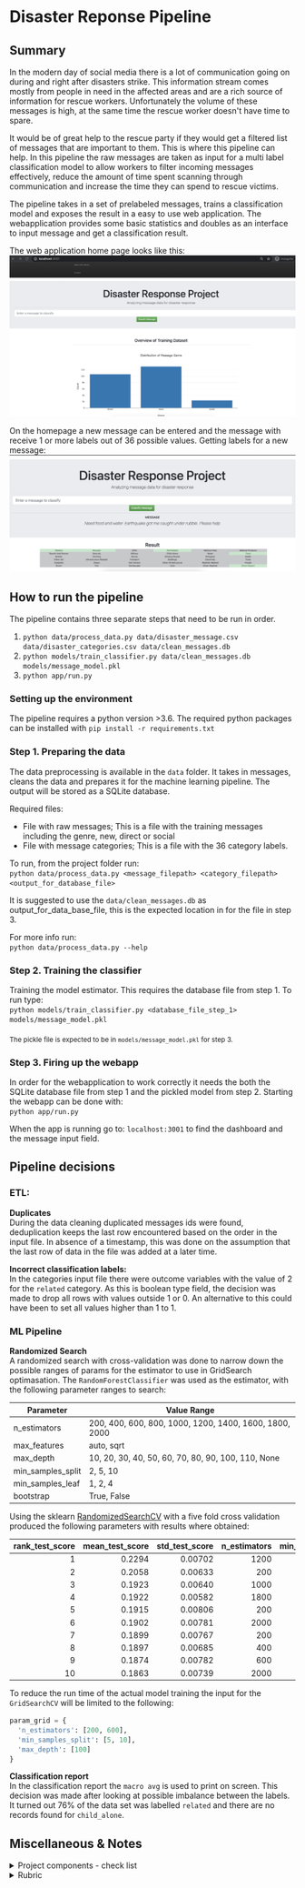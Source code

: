 # Disaster Reponse Pipeline

## Summary
In the modern day of social media there is a lot of communication going on during and right after disasters strike.
This information stream comes mostly from people in need in the affected areas and are a rich source of information for rescue workers.
Unfortunately the volume of these messages is high, at the same time the rescue worker doesn't have time to spare.

It would be of great help to the rescue party if they would get a filtered list of messages that are important to them.
This is where this pipeline can help. In this pipeline the raw messages are taken as input for a multi label classification model
to allow workers to filter incoming messages effectively, reduce the amount of time spent scanning through communication and
increase the time they can spend to rescue victims.

The pipeline takes in a set of prelabeled messages, trains a classification model and exposes the result in a easy to use
web application. The webapplication provides some basic statistics and doubles as an interface to input message and get
a classification result.


The web application home page looks like this:
![Homepage](assets/main_screen.png)

On the homepage a new message can be entered and the message with receive 1 or more labels out of 36 possible values. 
Getting labels for a new message:
![labelled message](assets/message_classified.png)

## How to run the pipeline
The pipeline contains three separate steps that need to be run in order.
1. `python data/process_data.py data/disaster_message.csv data/disaster_categories.csv data/clean_messages.db`
2. `python models/train_classifier.py data/clean_messages.db models/message_model.pkl`
3. `python app/run.py`

### Setting up the environment 
The pipeline requires a python version >3.6. The required python packages can be installed with `pip install -r requirements.txt`

### Step 1. Preparing the data
The data preprocessing is available in the `data` folder. It takes in messages, cleans the data and prepares it for
the machine learning pipeline. The output will be stored as a SQLite database.

Required files:
- File with raw messages; This is a file with the training messages including the genre, new, direct or social 
- File with message categories; This is a file with the 36 category labels.

To run, from the project folder run:  
`python data/process_data.py <message_filepath> <category_filepath> <output_for_database_file>`

It is suggested to use the `data/clean_messages.db` as output_for_data_base_file, this is the expected location in for
the file in step 3.

For more info run:  
`python data/process_data.py --help`

### Step 2. Training the classifier
Training the model estimator. This requires the database file from step 1. To run type:  
`python models/train_classifier.py <database_file_step_1> models/message_model.pkl`

<sub>The pickle file is expected to be in `models/message_model.pkl` for step 3.</sub>

### Step 3. Firing up the webapp
In order for the webapplication to work correctly it needs the both the SQLite database file from step 1 and
the pickled model from step 2. Starting the webapp can be done with:  
`python app/run.py`

When the app is running go to: `localhost:3001` to find the dashboard and the message input field. 

## Pipeline decisions
### ETL:
<b>Duplicates</b>   
During the data cleaning duplicated messages ids were found, deduplication keeps the last row encountered
based on the order in the input file. In absence of a timestamp, this was done on the assumption
that the last row of data in the file was added at a later time.

<b>Incorrect classification labels:</b>  
In the categories input file there were outcome variables with the value of 2 for the `related` category.
As this is boolean type field, the decision was made to drop all rows with values outside 1 or 0. An alternative
to this could have been to set all values higher than 1 to 1.

### ML Pipeline
<b>Randomized Search</b>  
A randomized search with cross-validation was done to narrow down the possible ranges of params for the estimator to use in
GridSearch optimasation. The `RandomForestClassifier` was used as the estimator, with the following
parameter ranges to search:

| Parameter | Value Range |
|-----|-----|
| n_estimators | 200, 400, 600, 800, 1000, 1200, 1400, 1600, 1800, 2000 |
| max_features | auto, sqrt |
| max_depth | 10, 20, 30, 40, 50, 60, 70, 80, 90, 100, 110, None |
| min_samples_split | 2, 5, 10 |
| min_samples_leaf | 1, 2, 4 |
| bootstrap | True, False |

Using the sklearn [RandomizedSearchCV](https://scikit-learn.org/stable/modules/generated/sklearn.model_selection.RandomizedSearchCV.html)
with a five fold cross validation produced the following parameters with results where obtained:

|   rank_test_score | mean_test_score | std_test_score |   n_estimators |   min_samples_split |   min_samples_leaf | max_features   |   max_depth | bootstrap   |
|------------------:|----------------:|---------------:|---------------:|--------------------:|-------------------:|:---------------|------------:|:------------|
|                 1 |          0.2294 |       0.00702  |           1200 |                  10 |                  1 | auto           |         110 | False       |
|                 2 |          0.2058 |       0.00633  |            200 |                   5 |                  2 | sqrt           |         110 | True        |
|                 3 |          0.1923 |       0.00640  |           1000 |                   5 |                  4 | auto           |         100 | False       |
|                 4 |          0.1922 |       0.00582  |           1800 |                  10 |                  4 | sqrt           |         100 | False       |
|                 5 |          0.1915 |       0.00806  |            200 |                   2 |                  1 | auto           |          20 | False       |
|                 6 |          0.1902 |       0.00781  |           2000 |                  10 |                  2 | sqrt           |          20 | False       |
|                 7 |          0.1899 |       0.00767  |            200 |                   2 |                  1 | sqrt           |          30 | False       |
|                 8 |          0.1897 |       0.00685  |            400 |                   2 |                  4 | auto           |          70 | False       |
|                 9 |          0.1874 |       0.00782  |            600 |                   2 |                  4 | auto           |          40 | False       |
|                10 |          0.1863 |       0.00739  |           2000 |                  10 |                  4 | auto           |          50 | True        |

To reduce the run time of the actual model training the input for the `GridSearchCV` will be limited to the following:
```python
param_grid = {
  'n_estimators': [200, 600],
  'min_samples_split': [5, 10],
  'max_depth': [100]
}
```

<b>Classification report</b>  
In the classification report the `macro avg` is used to print on screen. This decision was made after looking at possible
imbalance between the labels. It turned out 76% of the data set was labelled `related` and there are no records found for
`child_alone`. 


## Miscellaneous & Notes
<details><summary>Project components - check list</summary>

- [x] (1) ETL Pipeline; in a Python script, process_data.py, write a data cleaning pipeline that:

  - [x] Loads the messages and categories datasets
  - [x] Merges the two datasets
  - [x] Cleans the data
  - [x] Stores it in a SQLite database

- [x] (2) ML Pipeline; in a Python script, train_classifier.py, write a machine learning pipeline that:
  - [x] Loads data from the SQLite database
  - [x] Splits the dataset into training and test sets
  - [x] Builds a text processing and machine learning pipeline
  - [x] Trains and tunes a model using GridSearchCV
  - [x] Outputs results on the test set
  - [x] Exports the final model as a pickle file
    
- [x] (3) Flask Web App; we are providing much of the flask web app for you, but feel free to add extra features depending on your knowledge of flask, html, css and javascript. For this part, you'll need to:
  - [x] Modify file paths for database and model as needed
  - [x] Add data visualizations using Plotly in the web app. One example is provided for you
</details>



<details><summary>Rubric</summary>

#### Github & Code Quality

| Criteria | Meets Specifications |
| -------- | ---------------------| 
| The project demonstrates an understanding of Git and Github. | All project code is stored in a GitHub repository and a link to the repository has been provided for reviewers. The student made at least 3 commits to this repository. | 
| The project shows proper use of documentation. | The README file includes a summary of the project, how to run the Python scripts and web app, and an explanation of the files in the repository. Comments are used effectively and each function has a docstring. |
| The project code is clean and modular. | Scripts have an intuitive, easy-to-follow structure with code separated into logical functions. Naming for variables and functions follows the PEP8 style guidelines. |

#### ETL

| Criteria | Meets Specifications |
| -------- | ---------------------| 
| ETL script runs without errors. | The ETL script, process_data.py, runs in the terminal without errors. The script takes the file paths of the two datasets and database, cleans the datasets, and stores the clean data into a SQLite database in the specified database file path. |
| ETL script properly cleans the data. | The script successfully follows steps to clean the dataset. It merges the messages and categories datasets, splits the categories column into separate, clearly named columns, converts values to binary, and drops duplicates. |

#### Machine Learning
| Criteria | Meets Specifications |
| -------- | ---------------------|
| Machine learning script runs without errors. | The machine learning script, train_classifier.py, runs in the terminal without errors. The script takes the database file path and model file path, creates and trains a classifier, and stores the classifier into a pickle file to the specified model file path. |
| The project shows an understanding of NLP techniques to process text data. | The script uses a custom tokenize function using nltk to case normalize, lemmatize, and tokenize text. This function is used in the machine learning pipeline to vectorize and then apply TF-IDF to the text. |
| The project demonstrates proper use of pipelines and grid search. | The script builds a pipeline that processes text and then performs multi-output classification on the 36 categories in the dataset. GridSearchCV is used to find the best parameters for the model. |
| The project demonstrates an understanding of training vs. test data and model evaluation. | The TF-IDF pipeline is only trained with the training data. The f1 score, precision and recall for the test set is outputted for each category. |


#### Deployment
| Criteria | Meets Specifications |
| -------- | ---------------------|
| The web app runs without errors and displays visualizations that describe the training data. | The web app, run.py, runs in the terminal without errors. The main page includes at least two visualizations using data from the SQLite database. |
| The web app successfully uses the trained model to input text and return classification results. | When a user inputs a message into the app, the app returns classification results for all 36 categories. |
</details>